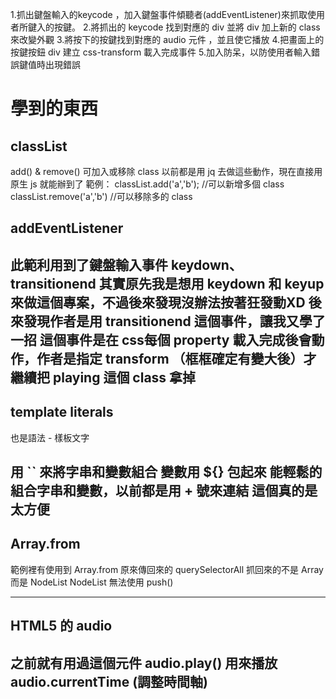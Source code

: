 1.抓出鍵盤輸入的keycode ，加入鍵盤事件傾聽者(addEventListener)來抓取使用者所鍵入的按鍵。
2.將抓出的 keycode 找到對應的 div 並將 div 加上新的 class 來改變外觀
3.將按下的按鍵找到對應的 audio 元件 ，並且使它播放
4.把畫面上的按鍵按鈕 div 建立 css-transform 載入完成事件
5.加入防呆，以防使用者輸入錯誤鍵值時出現錯誤


學到的東西
==========
classList
---------------
add() & remove()
可加入或移除 class
以前都是用 jq 去做這些動作，現在直接用原生 js 就能辦到了
範例：
classList.add('a','b'); //可以新增多個 class
classList.remove('a','b') //可以移除多的 class


addEventListener
---------------
此範利用到了鍵盤輸入事件 keydown、transitionend
其實原先我是想用 keydown 和 keyup 來做這個專案，不過後來發現沒辦法按著狂發動XD
後來發現作者是用 transitionend 這個事件，讓我又學了一招
這個事件是在 css每個 property 載入完成後會動作，作者是指定 transform （框框確定有變大後）才繼續把 playing 這個 class 拿掉
---------------

template literals
---------------
也是語法 - 樣板文字

用 `` 來將字串和變數組合
變數用 ${} 包起來 
能輕鬆的組合字串和變數，以前都是用 + 號來連結
這個真的是太方便
---------------

Array.from
---------------
範例裡有使用到 Array.from 
原來傳回來的 querySelectorAll 抓回來的不是 Array 而是 NodeList
NodeList 無法使用 push()

---------------

HTML5 的 audio
---------------
之前就有用過這個元件
audio.play() 用來播放
audio.currentTime (調整時間軸)
---------------

